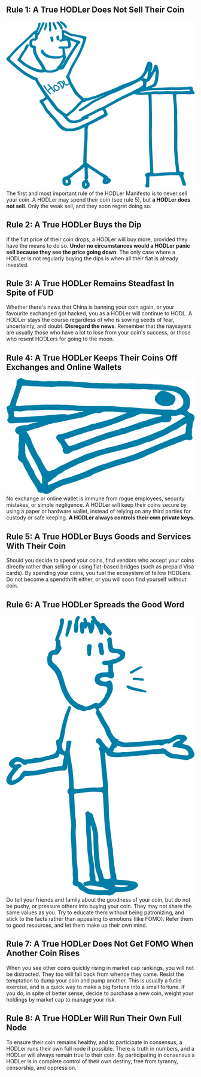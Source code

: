 ## Rule 1: A True HODLer Does Not Sell Their Coin

![HODler](/assets/img/hodler.png "HODLer")
The first and most important rule of the HODLer Manifesto is to never sell your
coin. A HODLer may spend their coin (see rule 5), but **a HODLer does not
sell**. Only the weak sell, and they soon regret doing so.

## Rule 2: A True HODLer Buys the Dip

If the fiat price of their coin drops, a HODLer will buy more, provided they
have the means to do so. **Under no circumstances would a HODLer panic sell
because they see the price going down**. The only case where a HODLer is not
regularly buying the dips is when all their fiat is already invested.

## Rule 3: A True HODLer Remains Steadfast In Spite of FUD

Whether there's news that China is banning your coin again, or your favourite
exchanged got hacked, you as a HODLer will continue to HODL. A HODLer stays the
course regardless of who is sowing seeds of fear, uncertainty, and doubt.
**Disregard the news**. Remember that the naysayers are usually those who have a
lot to lose from your coin's success, or those who resent HODLers for going to
the moon.

## Rule 4: A True HODLer Keeps Their Coins Off Exchanges and Online Wallets

![Wallet](/assets/img/wallet.png "Wallet")
No exchange or online wallet is immune from rogue employees, security mistakes,
or simple negligence. A HODLer will keep their coins secure by using a paper or
hardware wallet, instead of relying on any third parties for custody or safe
keeping. **A HODLer always controls their own private keys**.

## Rule 5: A True HODLer Buys Goods and Services With Their Coin

Should you decide to spend your coins, find vendors who accept your coins
directly rather than selling or using fiat-based bridges (such as prepaid Visa
cards). By spending your coins, you fuel the ecosystem of fellow HODLers. Do
not become a spendthrift either, or you will soon find yourself without coin.

## Rule 6: A True HODLer Spreads the Good Word

![Sharing is Caring](/assets/img/sharing-is-caring.png "Sharing is Caring")
Do tell your friends and family about the goodness of your coin, but do not be
pushy, or pressure others into buying your coin. They may not share the same
values as you. Try to educate them without being patronizing, and stick to the
facts rather than appealing to emotions (like FOMO). Refer them to good
resources, and let them make up their own mind.

## Rule 7: A True HODLer Does Not Get FOMO When Another Coin Rises

When you see other coins quickly rising in market cap rankings, you will not be
distracted. They too will fall back from whence they came. Resist the temptation
to dump your coin and pump another. This is usually a futile exercise, and is a
quick way to make a big fortune into a small fortune. If you do, in spite of
better sense, decide to purchase a new coin, weight your holdings by market cap
to manage your risk.

## Rule 8: A True HODLer Will Run Their Own Full Node

To ensure their coin remains healthy, and to participate in consensus, a HODLer
runs their own full node if possible. There is truth in numbers, and a HODLer
will always remain true to their coin. By participating in consensus a HODLer is
in complete control of their own destiny, free from tyranny, censorship, and
oppression.

